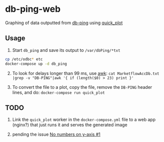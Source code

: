 # db-ping-web
Graphing of data outputted from [db-ping](https://github.com/shadiakiki1986/db-ping/shadi_add_sqlserver_driver) using [quick_plot](https://github.com/dentearl/quick_plot/)

## Usage

1. Start `db_ping` and save its output to `/var/dbPing/*txt`

```bash
cp /etc/odbc* etc
docker-compose up -d db_ping
```

2. To look for delays longer than 99 ms, use [awk](http://serverfault.com/a/355325/394721):
`cat MarketflowAccDb.txt |grep -v "DB-PING"|awk '{ if (length($0) > 23) print }'`

3. To convert the file to a plot,
copy the file,
remove the `DB-PING` header lines,
and do: `docker-compose run quick_plot`

## TODO
1. Link the `quick_plot` worker in the `docker-compose.yml` file to a web app (nginx?)
that just runs it and serves the generated image

2. pending the issue [No numbers on y-axis #1](https://github.com/dentearl/quick_plot/issues/1)


